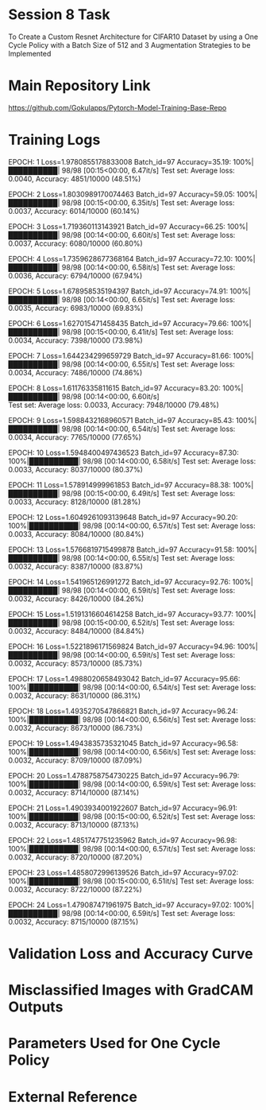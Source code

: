 # Session 8 Task 

To Create a Custom Resnet Architecture for CIFAR10 Dataset by using a One Cycle Policy with a Batch Size of 512 and 3 Augmentation Strategies to be Implemented

# Main Repository Link

https://github.com/Gokulapps/Pytorch-Model-Training-Base-Repo

# Training Logs 
EPOCH: 1
Loss=1.9780855178833008 Batch_id=97 Accuracy=35.19: 100%|██████████| 98/98 [00:15<00:00,  6.47it/s]
Test set: Average loss: 0.0040, Accuracy: 4851/10000 (48.51%)

EPOCH: 2
Loss=1.8030989170074463 Batch_id=97 Accuracy=59.05: 100%|██████████| 98/98 [00:15<00:00,  6.35it/s]
Test set: Average loss: 0.0037, Accuracy: 6014/10000 (60.14%)

EPOCH: 3
Loss=1.719360113143921 Batch_id=97 Accuracy=66.25: 100%|██████████| 98/98 [00:14<00:00,  6.60it/s] 
Test set: Average loss: 0.0037, Accuracy: 6080/10000 (60.80%)

EPOCH: 4
Loss=1.7359628677368164 Batch_id=97 Accuracy=72.10: 100%|██████████| 98/98 [00:14<00:00,  6.58it/s]
Test set: Average loss: 0.0036, Accuracy: 6794/10000 (67.94%)

EPOCH: 5
Loss=1.678958535194397 Batch_id=97 Accuracy=74.91: 100%|██████████| 98/98 [00:14<00:00,  6.65it/s] 
Test set: Average loss: 0.0035, Accuracy: 6983/10000 (69.83%)

EPOCH: 6
Loss=1.627015471458435 Batch_id=97 Accuracy=79.66: 100%|██████████| 98/98 [00:15<00:00,  6.41it/s] 
Test set: Average loss: 0.0034, Accuracy: 7398/10000 (73.98%)

EPOCH: 7
Loss=1.644234299659729 Batch_id=97 Accuracy=81.66: 100%|██████████| 98/98 [00:14<00:00,  6.55it/s] 
Test set: Average loss: 0.0034, Accuracy: 7486/10000 (74.86%)

EPOCH: 8
Loss=1.61176335811615 Batch_id=97 Accuracy=83.20: 100%|██████████| 98/98 [00:14<00:00,  6.60it/s]  
Test set: Average loss: 0.0033, Accuracy: 7948/10000 (79.48%)

EPOCH: 9
Loss=1.5988432168960571 Batch_id=97 Accuracy=85.43: 100%|██████████| 98/98 [00:14<00:00,  6.54it/s]
Test set: Average loss: 0.0034, Accuracy: 7765/10000 (77.65%)

EPOCH: 10
Loss=1.5948400497436523 Batch_id=97 Accuracy=87.30: 100%|██████████| 98/98 [00:14<00:00,  6.58it/s]
Test set: Average loss: 0.0033, Accuracy: 8037/10000 (80.37%)

EPOCH: 11
Loss=1.578914999961853 Batch_id=97 Accuracy=88.38: 100%|██████████| 98/98 [00:15<00:00,  6.49it/s] 
Test set: Average loss: 0.0033, Accuracy: 8128/10000 (81.28%)

EPOCH: 12
Loss=1.6049261093139648 Batch_id=97 Accuracy=90.20: 100%|██████████| 98/98 [00:14<00:00,  6.57it/s]
Test set: Average loss: 0.0033, Accuracy: 8084/10000 (80.84%)

EPOCH: 13
Loss=1.5766819715499878 Batch_id=97 Accuracy=91.58: 100%|██████████| 98/98 [00:14<00:00,  6.55it/s]
Test set: Average loss: 0.0032, Accuracy: 8387/10000 (83.87%)

EPOCH: 14
Loss=1.541965126991272 Batch_id=97 Accuracy=92.76: 100%|██████████| 98/98 [00:14<00:00,  6.59it/s] 
Test set: Average loss: 0.0032, Accuracy: 8426/10000 (84.26%)

EPOCH: 15
Loss=1.5191316604614258 Batch_id=97 Accuracy=93.77: 100%|██████████| 98/98 [00:15<00:00,  6.52it/s]
Test set: Average loss: 0.0032, Accuracy: 8484/10000 (84.84%)

EPOCH: 16
Loss=1.5221896171569824 Batch_id=97 Accuracy=94.96: 100%|██████████| 98/98 [00:14<00:00,  6.59it/s]
Test set: Average loss: 0.0032, Accuracy: 8573/10000 (85.73%)

EPOCH: 17
Loss=1.4988020658493042 Batch_id=97 Accuracy=95.66: 100%|██████████| 98/98 [00:14<00:00,  6.54it/s]
Test set: Average loss: 0.0032, Accuracy: 8631/10000 (86.31%)

EPOCH: 18
Loss=1.4935270547866821 Batch_id=97 Accuracy=96.24: 100%|██████████| 98/98 [00:14<00:00,  6.56it/s]
Test set: Average loss: 0.0032, Accuracy: 8673/10000 (86.73%)

EPOCH: 19
Loss=1.4943835735321045 Batch_id=97 Accuracy=96.58: 100%|██████████| 98/98 [00:14<00:00,  6.56it/s]
Test set: Average loss: 0.0032, Accuracy: 8709/10000 (87.09%)

EPOCH: 20
Loss=1.4788758754730225 Batch_id=97 Accuracy=96.79: 100%|██████████| 98/98 [00:14<00:00,  6.59it/s]
Test set: Average loss: 0.0032, Accuracy: 8714/10000 (87.14%)

EPOCH: 21
Loss=1.4903934001922607 Batch_id=97 Accuracy=96.91: 100%|██████████| 98/98 [00:15<00:00,  6.52it/s]
Test set: Average loss: 0.0032, Accuracy: 8713/10000 (87.13%)

EPOCH: 22
Loss=1.4851747751235962 Batch_id=97 Accuracy=96.98: 100%|██████████| 98/98 [00:14<00:00,  6.57it/s]
Test set: Average loss: 0.0032, Accuracy: 8720/10000 (87.20%)

EPOCH: 23
Loss=1.4858072996139526 Batch_id=97 Accuracy=97.02: 100%|██████████| 98/98 [00:15<00:00,  6.51it/s]
Test set: Average loss: 0.0032, Accuracy: 8722/10000 (87.22%)

EPOCH: 24
Loss=1.479087471961975 Batch_id=97 Accuracy=97.02: 100%|██████████| 98/98 [00:14<00:00,  6.59it/s] 
Test set: Average loss: 0.0032, Accuracy: 8715/10000 (87.15%)

# Validation Loss and Accuracy Curve 



# Misclassified Images with GradCAM Outputs 



# Parameters Used for One Cycle Policy 



# External Reference 

